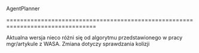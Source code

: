 AgentPlanner

================================================================================

Aktualna wersja nieco różni się od algorytmu przedstawionego w pracy mgr/artykule z WASA. Zmiana dotyczy sprawdzania kolizji 
